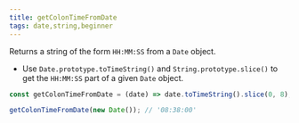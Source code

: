 ```yaml
---
title: getColonTimeFromDate
tags: date,string,beginner
---
```


Returns a string of the form `HH:MM:SS` from a `Date` object.

- Use `Date.prototype.toTimeString()` and `String.prototype.slice()` to get the `HH:MM:SS` part of a given `Date` object.

```js
const getColonTimeFromDate = (date) => date.toTimeString().slice(0, 8);
```

```js
getColonTimeFromDate(new Date()); // '08:38:00'
```
